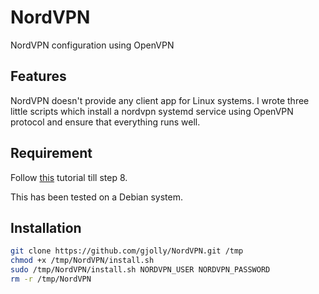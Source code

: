 # NordVPN
NordVPN configuration using OpenVPN

## Features

NordVPN doesn't provide any client app for Linux systems. I wrote three little scripts which install a nordvpn systemd service using OpenVPN protocol and ensure that everything runs well.

## Requirement

Follow [this](https://nordvpn.com/tutorials/linux/openvpn/) tutorial till step 8.

This has been tested on a Debian system.

## Installation

```bash
git clone https://github.com/gjolly/NordVPN.git /tmp
chmod +x /tmp/NordVPN/install.sh
sudo /tmp/NordVPN/install.sh NORDVPN_USER NORDVPN_PASSWORD
rm -r /tmp/NordVPN
```
